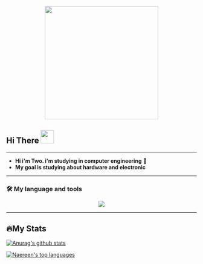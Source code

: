 

<div id="header" align="center">
  <img src="https://media1.giphy.com/media/QKUx6kHItu3ilaVMdn/giphy.gif?cid=ecf05e47m7slenhhd6sh19ku9dcf4ewnhy2rzo1cpszo6nmp&rid=giphy.gif&ct=s" width="300"/>
</div>


<h2>
Hi There 
 <img  src = "https://camo.githubusercontent.com/e8e7b06ecf583bc040eb60e44eb5b8e0ecc5421320a92929ce21522dbc34c891/68747470733a2f2f6d656469612e67697068792e636f6d2f6d656469612f6876524a434c467a6361737252346961377a2f67697068792e676966" width = "35">
</h2>

***

 - **Hi i'm Two. i'm studying in computer engineering** 🚀
 - **My goal is studying about hardware and electronic**

***

### 🛠️ My language and tools 

<p align="center">
  <a href="https://skillicons.dev">
    <img src="https://skillicons.dev/icons?i=git,arduino,bash,cpp,discord,js,lua,linux,md,c,py,neovim" />
  </a>
</p>

***

## 🔥My Stats

[![Anurag's github stats](https://github-readme-stats.vercel.app/api?username=unixvextor&theme=blue-green)](https://github.com/anuraghazra/github-readme-stats)


[![Naereen's top languages](https://github-readme-stats.vercel.app/api/top-langs/?username=unixvextor&theme=blue-green)](https://github.com/anuraghazra/github-readme-stats)
